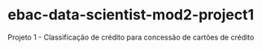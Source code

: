# ebac-data-scientist-mod2-project1
Projeto 1 - Classificação de crédito para concessão de cartões de crédito
